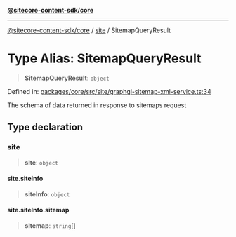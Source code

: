 [**@sitecore-content-sdk/core**](../../README.md)

***

[@sitecore-content-sdk/core](../../README.md) / [site](../README.md) / SitemapQueryResult

# Type Alias: SitemapQueryResult

> **SitemapQueryResult**: `object`

Defined in: [packages/core/src/site/graphql-sitemap-xml-service.ts:34](https://github.com/Sitecore/xmc-jss-dev/blob/2587fa13814e20ee230863406a92229f2eebdb43/packages/core/src/site/graphql-sitemap-xml-service.ts#L34)

The schema of data returned in response to sitemaps request

## Type declaration

### site

> **site**: `object`

#### site.siteInfo

> **siteInfo**: `object`

#### site.siteInfo.sitemap

> **sitemap**: `string`[]

